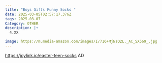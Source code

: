 ```yaml
---
title: "Boys Gifts Funny Socks "
date: 2025-03-05T02:57:17.376Z
tags: 2025-03-07
Category: OTHER
description: |+
  4.XX

image: https://m.media-amazon.com/images/I/716+MjNzQ2L._AC_SX569_.jpg
---
```

https://joylink.io/easter-teen-socks   AD
